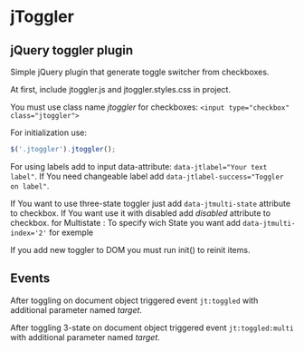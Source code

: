 # jToggler

## jQuery toggler plugin
Simple jQuery plugin that generate toggle switcher from checkboxes.

At first, include jtoggler.js and jtoggler.styles.css in project.

You must use class name *jtoggler* for checkboxes:
`<input type="checkbox" class="jtoggler">`

For initialization use:
```javascript
$('.jtoggler').jtoggler();
```

For using labels add to input data-attribute: `data-jtlabel="Your text label"`. If You need changeable label add `data-jtlabel-success="Toggler on label"`.

If You want to use three-state toggler just add `data-jtmulti-state` attribute to checkbox. If You want use it with disabled add *disabled* attribute to checkbox.
for Multistate : To specify wich State you want add `data-jtmulti-index='2'` for exemple

If you add new toggler to DOM you must run init() to reinit items.

## Events

After toggling on document object triggered event `jt:toggled` with additional parameter named *target*.

After toggling 3-state on document object triggered event `jt:toggled:multi` with additional parameter named *target*.